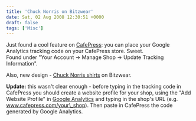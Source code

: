 ```yaml
---
title: 'Chuck Norris on Bitzwear'
date: Sat, 02 Aug 2008 12:30:51 +0000
draft: false
tags: ['Misc']
---
```


Just found a cool feature on [CafePress](http://www.cafepress.com): you can place your Google Analytics tracking code on your CafePress store. Sweet.  
Found under "Your Account -> Manage Shop -> Update Tracking Information".  
  
Also, new design - [Chuck Norris shirts](http://www.cafepress.com/bitzwear/5830870) on Bitzwear.  
  
**Update:** this wasn't clear enough - before typing in the tracking code in CafePress you should create a website profile for your shop, using the "Add Website Profile" in [Google Analytics](http://www.google.com/analytics) and typing in the shop's URL (e.g. www.cafepress.com/your\_shop). Then paste in CafePress the code generated by Google Analytics.